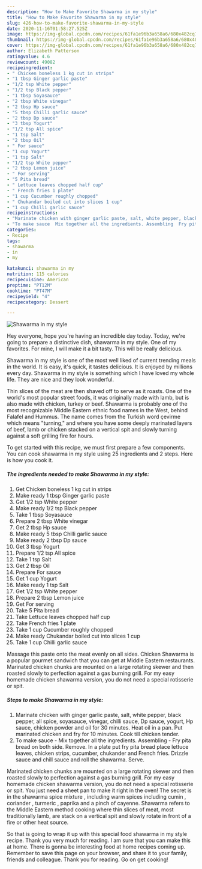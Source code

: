 ```yaml
---
description: "How to Make Favorite Shawarma in my style"
title: "How to Make Favorite Shawarma in my style"
slug: 426-how-to-make-favorite-shawarma-in-my-style
date: 2020-11-16T01:58:27.525Z
image: https://img-global.cpcdn.com/recipes/61fa1e96b3a658a6/680x482cq70/shawarma-in-my-style-recipe-main-photo.jpg
thumbnail: https://img-global.cpcdn.com/recipes/61fa1e96b3a658a6/680x482cq70/shawarma-in-my-style-recipe-main-photo.jpg
cover: https://img-global.cpcdn.com/recipes/61fa1e96b3a658a6/680x482cq70/shawarma-in-my-style-recipe-main-photo.jpg
author: Elizabeth Patterson
ratingvalue: 4.6
reviewcount: 49082
recipeingredient:
- " Chicken boneless 1 kg cut in strips"
- "1 tbsp Ginger garlic paste"
- "1/2 tsp White pepper"
- "1/2 tsp Black pepper"
- "1 tbsp Soyasauce"
- "2 tbsp White vinegar"
- "2 tbsp Hp sauce"
- "5 tbsp Chilli garlic sauce"
- "2 tbsp Dp sauce"
- "3 tbsp Yogurt"
- "1/2 tsp All spice"
- "1 tsp Salt"
- "2 tbsp Oil"
- " For sauce"
- "1 cup Yogurt"
- "1 tsp Salt"
- "1/2 tsp White pepper"
- "2 tbsp Lemon juice"
- " For serving"
- "5 Pita bread"
- " Lettuce leaves chopped half cup"
- " French fries 1 plate"
- "1 cup Cucumber roughly chopped"
- " Chukandar boiled cut into slices 1 cup"
- "1 cup Chilli garlic sauce"
recipeinstructions:
- "Marinate chicken with ginger garlic paste, salt, white pepper, black pepper, all spice, soyasauce, vinegar, chilli sauce, Dp sauce, yogurt, Hp sauce, chicken powder and oil for 30 minutes. Heat oil in a pan. Put marinated chicken and fry for 10 minutes. Cook till chicken tender."
- "To make sauce  Mix together all the ingredients. Assembling  Fry pita bread on both side. Remove. In a plate put fry pita bread place lettuce leaves, chicken strips, cucumber, chukander and French fries. Drizzle sauce and chill sauce and roll the shawarma. Serve."
categories:
- Recipe
tags:
- shawarma
- in
- my

katakunci: shawarma in my 
nutrition: 115 calories
recipecuisine: American
preptime: "PT12M"
cooktime: "PT47M"
recipeyield: "4"
recipecategory: Dessert

---
```



![Shawarma in my style](https://img-global.cpcdn.com/recipes/61fa1e96b3a658a6/680x482cq70/shawarma-in-my-style-recipe-main-photo.jpg)

Hey everyone, hope you're having an incredible day today. Today, we're going to prepare a distinctive dish, shawarma in my style. One of my favorites. For mine, I will make it a bit tasty. This will be really delicious.

Shawarma in my style is one of the most well liked of current trending meals in the world. It is easy, it's quick, it tastes delicious. It is enjoyed by millions every day. Shawarma in my style is something which I have loved my whole life. They are nice and they look wonderful.

Thin slices of the meat are then shaved off to serve as it roasts. One of the world&#39;s most popular street foods, it was originally made with lamb, but is also made with chicken, turkey or beef. Shawarma is probably one of the most recognizable Middle Eastern ethnic food names in the West, behind Falafel and Hummus. The name comes from the Turkish word çevirme which means &#34;turning,&#34; and where you have some deeply marinated layers of beef, lamb or chicken stacked on a vertical spit and slowly turning against a soft grilling fire for hours.


To get started with this recipe, we must first prepare a few components. You can cook shawarma in my style using 25 ingredients and 2 steps. Here is how you cook it.

<!--inarticleads1-->

##### The ingredients needed to make Shawarma in my style:

1. Get  Chicken boneless 1 kg cut in strips
1. Make ready 1 tbsp Ginger garlic paste
1. Get 1/2 tsp White pepper
1. Make ready 1/2 tsp Black pepper
1. Take 1 tbsp Soyasauce
1. Prepare 2 tbsp White vinegar
1. Get 2 tbsp Hp sauce
1. Make ready 5 tbsp Chilli garlic sauce
1. Make ready 2 tbsp Dp sauce
1. Get 3 tbsp Yogurt
1. Prepare 1/2 tsp All spice
1. Take 1 tsp Salt
1. Get 2 tbsp Oil
1. Prepare  For sauce
1. Get 1 cup Yogurt
1. Make ready 1 tsp Salt
1. Get 1/2 tsp White pepper
1. Prepare 2 tbsp Lemon juice
1. Get  For serving
1. Take 5 Pita bread
1. Take  Lettuce leaves chopped half cup
1. Take  French fries 1 plate
1. Take 1 cup Cucumber roughly chopped
1. Make ready  Chukandar boiled cut into slices 1 cup
1. Take 1 cup Chilli garlic sauce


Massage this paste onto the meat evenly on all sides. Chicken Shawarma is a popular gourmet sandwich that you can get at Middle Eastern restaurants. Marinated chicken chunks are mounted on a large rotating skewer and then roasted slowly to perfection against a gas burning grill. For my easy homemade chicken shawarma version, you do not need a special rotisserie or spit. 

<!--inarticleads2-->

##### Steps to make Shawarma in my style:

1. Marinate chicken with ginger garlic paste, salt, white pepper, black pepper, all spice, soyasauce, vinegar, chilli sauce, Dp sauce, yogurt, Hp sauce, chicken powder and oil for 30 minutes. Heat oil in a pan. Put marinated chicken and fry for 10 minutes. Cook till chicken tender.
1. To make sauce  - Mix together all the ingredients. Assembling  - Fry pita bread on both side. Remove. In a plate put fry pita bread place lettuce leaves, chicken strips, cucumber, chukander and French fries. Drizzle sauce and chill sauce and roll the shawarma. Serve.


Marinated chicken chunks are mounted on a large rotating skewer and then roasted slowly to perfection against a gas burning grill. For my easy homemade chicken shawarma version, you do not need a special rotisserie or spit. You just need a sheet pan to make it right in the oven! The secret is in the shawarma spice mixture , including warm spices including cumin , coriander , turmeric , paprika and a pinch of cayenne. Shawarma refers to the Middle Eastern method cooking where thin slices of meat, most traditionally lamb, are stack on a vertical spit and slowly rotate in front of a fire or other heat source. 

So that is going to wrap it up with this special food shawarma in my style recipe. Thank you very much for reading. I am sure that you can make this at home. There is gonna be interesting food at home recipes coming up. Remember to save this page on your browser, and share it to your family, friends and colleague. Thank you for reading. Go on get cooking!
